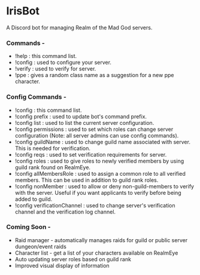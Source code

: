 # IrisBot
A Discord bot for managing Realm of the Mad God servers.

### Commands -
* !help : this command list.
* !config : used to configure your server.
* !verify : used to verify for server.
* !ppe : gives a random class name as a suggestion for a new ppe character.

### Config Commands -
* !config : this command list.
* !config prefix : used to update bot's command prefix.
* !config list : used to list the current server configuration.
* !config permissions : used to set which roles can change server configuration (Note: all server admins can use config commands).
* !config guildName : used to change guild name associated with server. This is needed for verification.
* !config reqs : used to set verification requirements for server.
* !config roles : used to give roles to newly verified members by using guild rank found on RealmEye.
* !config allMembersRole : used to assign a common role to all verified members. This can be used in addition to guild rank roles.
* !config nonMember : used to allow or deny non-guild-members to verify with the server. Useful if you want applicants to verify before being added to guild.
* !config verificationChannel : used to change server's verification channel and the verification log channel.

### Coming Soon - 
* Raid manager - automatically manages raids for guild or public server dungeon/event raids
* Character list - get a list of your characters available on RealmEye
* Auto updating server roles based on guild rank
* Improved visual display of information